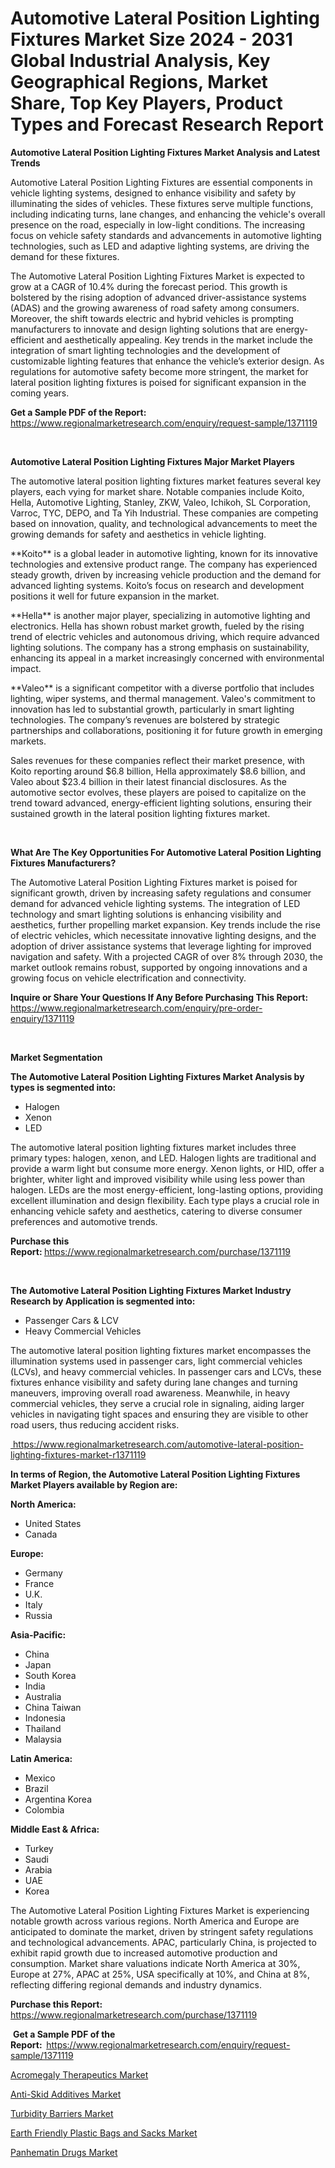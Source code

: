 <p><h1>Automotive Lateral Position Lighting Fixtures Market Size 2024 - 2031 Global Industrial Analysis, Key Geographical Regions, Market Share, Top Key Players, Product Types and Forecast Research Report</h1></p><p><strong>Automotive Lateral Position Lighting Fixtures Market Analysis and Latest Trends</strong></p>
<p><p>Automotive Lateral Position Lighting Fixtures are essential components in vehicle lighting systems, designed to enhance visibility and safety by illuminating the sides of vehicles. These fixtures serve multiple functions, including indicating turns, lane changes, and enhancing the vehicle's overall presence on the road, especially in low-light conditions. The increasing focus on vehicle safety standards and advancements in automotive lighting technologies, such as LED and adaptive lighting systems, are driving the demand for these fixtures.</p><p>The Automotive Lateral Position Lighting Fixtures Market is expected to grow at a CAGR of 10.4% during the forecast period. This growth is bolstered by the rising adoption of advanced driver-assistance systems (ADAS) and the growing awareness of road safety among consumers. Moreover, the shift towards electric and hybrid vehicles is prompting manufacturers to innovate and design lighting solutions that are energy-efficient and aesthetically appealing. Key trends in the market include the integration of smart lighting technologies and the development of customizable lighting features that enhance the vehicle’s exterior design. As regulations for automotive safety become more stringent, the market for lateral position lighting fixtures is poised for significant expansion in the coming years.</p></p>
<p><strong>Get a Sample PDF of the Report:&nbsp;</strong> <a href="https://www.regionalmarketresearch.com/enquiry/request-sample/1371119">https://www.regionalmarketresearch.com/enquiry/request-sample/1371119</a></p>
<p>&nbsp;</p>
<p><strong>Automotive Lateral Position Lighting Fixtures Major Market Players</strong></p>
<p><p>The automotive lateral position lighting fixtures market features several key players, each vying for market share. Notable companies include Koito, Hella, Automotive Lighting, Stanley, ZKW, Valeo, Ichikoh, SL Corporation, Varroc, TYC, DEPO, and Ta Yih Industrial. These companies are competing based on innovation, quality, and technological advancements to meet the growing demands for safety and aesthetics in vehicle lighting.</p><p>**Koito** is a global leader in automotive lighting, known for its innovative technologies and extensive product range. The company has experienced steady growth, driven by increasing vehicle production and the demand for advanced lighting systems. Koito’s focus on research and development positions it well for future expansion in the market.</p><p>**Hella** is another major player, specializing in automotive lighting and electronics. Hella has shown robust market growth, fueled by the rising trend of electric vehicles and autonomous driving, which require advanced lighting solutions. The company has a strong emphasis on sustainability, enhancing its appeal in a market increasingly concerned with environmental impact.</p><p>**Valeo** is a significant competitor with a diverse portfolio that includes lighting, wiper systems, and thermal management. Valeo's commitment to innovation has led to substantial growth, particularly in smart lighting technologies. The company’s revenues are bolstered by strategic partnerships and collaborations, positioning it for future growth in emerging markets.</p><p>Sales revenues for these companies reflect their market presence, with Koito reporting around $6.8 billion, Hella approximately $8.6 billion, and Valeo about $23.4 billion in their latest financial disclosures. As the automotive sector evolves, these players are poised to capitalize on the trend toward advanced, energy-efficient lighting solutions, ensuring their sustained growth in the lateral position lighting fixtures market.</p></p>
<p>&nbsp;</p>
<p><strong>What Are The Key Opportunities For Automotive Lateral Position Lighting Fixtures Manufacturers?</strong></p>
<p><p>The Automotive Lateral Position Lighting Fixtures market is poised for significant growth, driven by increasing safety regulations and consumer demand for advanced vehicle lighting systems. The integration of LED technology and smart lighting solutions is enhancing visibility and aesthetics, further propelling market expansion. Key trends include the rise of electric vehicles, which necessitate innovative lighting designs, and the adoption of driver assistance systems that leverage lighting for improved navigation and safety. With a projected CAGR of over 8% through 2030, the market outlook remains robust, supported by ongoing innovations and a growing focus on vehicle electrification and connectivity.</p></p>
<p><strong>Inquire or Share Your Questions If Any Before Purchasing This Report:</strong> <a href="https://www.regionalmarketresearch.com/enquiry/pre-order-enquiry/1371119">https://www.regionalmarketresearch.com/enquiry/pre-order-enquiry/1371119</a></p>
<p>&nbsp;</p>
<p><strong>Market Segmentation</strong></p>
<p><strong>The Automotive Lateral Position Lighting Fixtures Market Analysis by types is segmented into:</strong></p>
<p><ul><li>Halogen</li><li>Xenon</li><li>LED</li></ul></p>
<p><p>The automotive lateral position lighting fixtures market includes three primary types: halogen, xenon, and LED. Halogen lights are traditional and provide a warm light but consume more energy. Xenon lights, or HID, offer a brighter, whiter light and improved visibility while using less power than halogen. LEDs are the most energy-efficient, long-lasting options, providing excellent illumination and design flexibility. Each type plays a crucial role in enhancing vehicle safety and aesthetics, catering to diverse consumer preferences and automotive trends.</p></p>
<p><strong>Purchase this Report:&nbsp;</strong><a href="https://www.regionalmarketresearch.com/purchase/1371119">https://www.regionalmarketresearch.com/purchase/1371119</a></p>
<p>&nbsp;</p>
<p><strong>The Automotive Lateral Position Lighting Fixtures Market Industry Research by Application is segmented into:</strong></p>
<p><ul><li>Passenger Cars & LCV</li><li>Heavy Commercial Vehicles</li></ul></p>
<p><p>The automotive lateral position lighting fixtures market encompasses the illumination systems used in passenger cars, light commercial vehicles (LCVs), and heavy commercial vehicles. In passenger cars and LCVs, these fixtures enhance visibility and safety during lane changes and turning maneuvers, improving overall road awareness. Meanwhile, in heavy commercial vehicles, they serve a crucial role in signaling, aiding larger vehicles in navigating tight spaces and ensuring they are visible to other road users, thus reducing accident risks.</p></p>
<p><a href="https://www.regionalmarketresearch.com/automotive-lateral-position-lighting-fixtures-market-r1371119">&nbsp;https://www.regionalmarketresearch.com/automotive-lateral-position-lighting-fixtures-market-r1371119</a></p>
<p><strong>In terms of Region, the Automotive Lateral Position Lighting Fixtures Market Players available by Region are:</strong></p>
<p>
    <p> <strong> North America: </strong>
        <ul>
            <li>United States</li>
            <li>Canada</li>
        </ul>
        </p> 
    <p> <strong> Europe: </strong>
        <ul>
            <li>Germany</li>
            <li>France</li>
            <li>U.K.</li>
            <li>Italy</li>
            <li>Russia</li>
        </ul>
        </p> 
    <p> <strong> Asia-Pacific: </strong>
        <ul>
            <li>China</li>
            <li>Japan</li>
            <li>South Korea</li>
            <li>India</li>
            <li>Australia</li>
            <li>China Taiwan</li>
            <li>Indonesia</li>
            <li>Thailand</li>
            <li>Malaysia</li>
        </ul>
        </p> 
    <p> <strong> Latin America: </strong>
        <ul>
            <li>Mexico</li>
            <li>Brazil</li>
            <li>Argentina Korea</li>
            <li>Colombia</li>
        </ul>
        </p> 
    <p> <strong> Middle East & Africa: </strong>
        <ul>
            <li>Turkey</li>
            <li>Saudi</li>
            <li>Arabia</li>
            <li>UAE</li>
            <li>Korea</li>
        </ul>
    </p>
    </p>
<p><p>The Automotive Lateral Position Lighting Fixtures Market is experiencing notable growth across various regions. North America and Europe are anticipated to dominate the market, driven by stringent safety regulations and technological advancements. APAC, particularly China, is projected to exhibit rapid growth due to increased automotive production and consumption. Market share valuations indicate North America at 30%, Europe at 27%, APAC at 25%, USA specifically at 10%, and China at 8%, reflecting differing regional demands and industry dynamics.</p></p>
<p><strong>Purchase this Report: </strong><a href="https://www.regionalmarketresearch.com/purchase/1371119">https://www.regionalmarketresearch.com/purchase/1371119</a></p>
<p>&nbsp;<strong>Get a Sample PDF of the Report:&nbsp;&nbsp;</strong><a href="https://www.regionalmarketresearch.com/enquiry/request-sample/1371119">https://www.regionalmarketresearch.com/enquiry/request-sample/1371119</a></p>
<p><strong></strong></p>
<p><p><a href="https://medium.com/@deontestanton2023/comprehensive-analysis-of-the-global-acromegaly-therapeutics-market-growth-trends-market-83b052e7b365">Acromegaly Therapeutics Market</a></p><p><a href="https://issuu.com/reportprime-2/docs/anti-skid-additives-market-size-203_ebd7a0b7585ba2">Anti-Skid Additives Market</a></p><p><a href="https://www.linkedin.com/pulse/global-turbidity-barriers-market-trends-insights-growth-opportunities-1fppc">Turbidity Barriers Market</a></p><p><a href="https://issuu.com/reportprime-2/docs/earth-friendly-plastic-bags-and-sac_a03c633d350213">Earth Friendly Plastic Bags and Sacks Market</a></p><p><a href="https://medium.com/@deontestanton2023/global-panhematin-drugs-market-trends-insights-into-growth-opportunities-and-challenges-forecasted-59780b73ac1a?postPublishedType=repub">Panhematin Drugs Market</a></p></p>